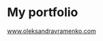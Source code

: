 <h1>My portfolio</h1>
<a href="https://www.oleksandravramenko.com/"> www.oleksandravramenko.com </a>
